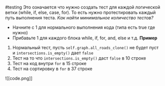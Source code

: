 #testing
Это означается что нужно создать тест для каждой логической ветки (while, if, else,  case, for). То есть нужно протестировать каждый путь выполнения теста.
*Как найти минимальное количество тестов?*
- Начните с 1 для нормального выполнения кода (типа есть true где нужно) 
- Прибавьте 1 для каждого блока while, if, for, and, else и т.д.
**Пример**

1. Нормальный тест, пусть `self.graph.all_roads_clone()` не будет пуст и `intersections.is_empty()` дает `false`
2. Тест на то что `intersections.is_empty()` даст `false` в 10 строке
3. Тест на код внутри `for` в 15 строке
4. Тест на сортировку в `for` в 37 строке

![[code.png]]